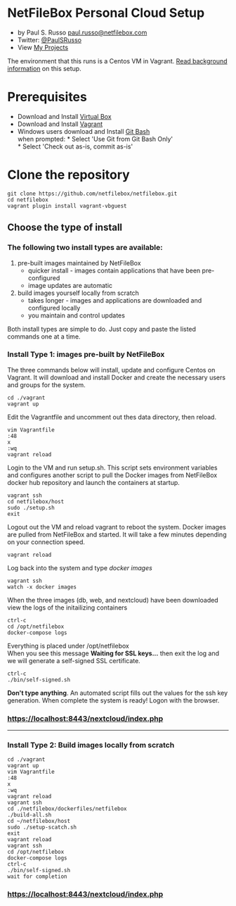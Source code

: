 # NetFileBox Personal Cloud Setup
* by Paul S. Russo  paul.russo@netfilebox.com
* Twitter: [@PaulSRusso](https://twitter.com/@PaulSRusso)
* View [My Projects](https://paulsrusso.github.io)

The environment that this runs is a Centos VM in Vagrant. [Read background information](https://paulsrusso.github.io/netfilebox) on this setup.

# Prerequisites
* Download and Install <a href="https://www.virtualbox.org/wiki/Downloads" target="_blank">Virtual Box</a>
* Download and Install <a href="https://www.vagrantup.com/downloads.html" target="_blank">Vagrant</a>
* Windows users download and Install <a href="https://git-scm.com/downloads" target="_blank">Git Bash</a>   
    when prompted:
      * Select 'Use Git from Git Bash Only'   
      * Select 'Check out as-is, commit as-is'


# Clone the repository
```ShellSession
git clone https://github.com/netfilebox/netfilebox.git
cd netfilebox
vagrant plugin install vagrant-vbguest
```

## Choose the type of install 

### The following two install types are available:
1. pre-built images maintained by NetFileBox 
   * quicker install - images contain applications that have been pre-configured 
   * image updates are automatic
2. build images yourself locally from scratch 
   * takes longer - images and applications are downloaded and configured locally 
   * you maintain and control updates  

Both install types are simple to do. Just copy and paste the listed commands one at a time.

### Install Type 1: images pre-built by NetFileBox   
The three commands below will install, update and configure Centos on Vagrant.  It will download and install Docker and create the necessary users and groups for the system.
```ShellSession
cd ./vagrant
vagrant up
```
Edit the Vagrantfile and uncomment out thes data directory, then reload.
```
vim Vagrantfile
:48
x
:wq
vagrant reload
```

Login to the VM and run setup.sh. This script sets environment variables and configures another script to pull the Docker images from NetFileBox docker hub repository and launch the containers at startup.   
```ShellSession
vagrant ssh
cd netfilebox/host
sudo ./setup.sh
exit
```
Logout out the VM and reload vagrant to reboot the system. Docker images are pulled from NetFileBox and started. It will take a few minutes depending on your connection speed.
```ShellSession
vagrant reload
```

Log back into the system and type *docker images*
```ShellSession
vagrant ssh
watch -x docker images
```
When the three images (db, web, and nextcloud) have been downloaded view the logs of the initailizing containers   
```ShellSession
ctrl-c
cd /opt/netfilebox
docker-compose logs
```
Everything is placed under /opt/netfilebox   
When you see this message **Waiting for SSL keys...** then exit the log and we will generate a self-signed SSL certificate.

```ShellSession
ctrl-c
./bin/self-signed.sh
```
**Don't type anything**. An automated script fills out the values for the ssh key generation. When complete the system is ready! Logon with the browser.   
### [https://localhost:8443/nextcloud/index.php](https://localhost:8443/nextcloud/index.php)

---
### Install Type 2: Build images locally from scratch
```ShellSession
cd ./vagrant
vagrant up
vim Vagrantfile
:48
x
:wq
vagrant reload
vagrant ssh
cd ./netfilebox/dockerfiles/netfilebox
./build-all.sh
cd ~/netfilebox/host
sudo ./setup-scatch.sh
exit
vagrant reload
vagrant ssh
cd /opt/netfilebox
docker-compose logs
ctrl-c
./bin/self-signed.sh
wait for completion
```
### [https://localhost:8443/nextcloud/index.php](https://localhost:8443/nextcloud/index.php)
